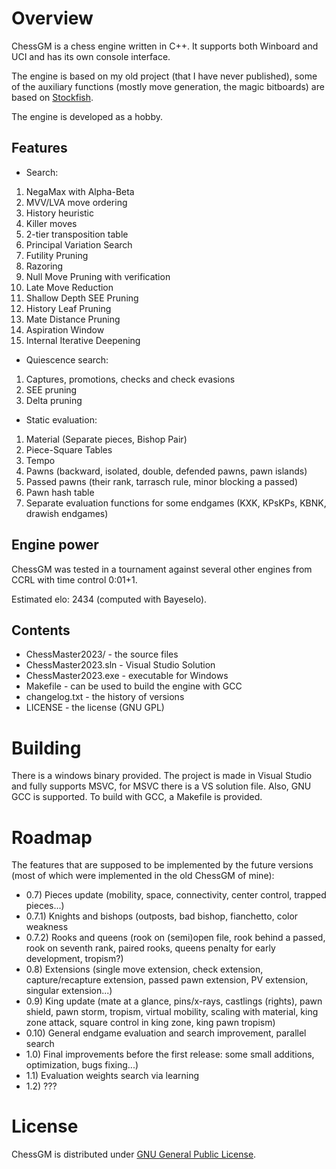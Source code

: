 # Overview
ChessGM is a chess engine written in C++. It supports both Winboard and UCI and has its own console interface. 

The engine is based on my old project (that I have never published), some of the auxiliary functions (mostly move generation, the magic bitboards) are based on [Stockfish](https://github.com/official-stockfish/Stockfish/tree/master).

The engine is developed as a hobby.

## Features
* Search:
1) NegaMax with Alpha-Beta
2) MVV/LVA move ordering
3) History heuristic
4) Killer moves
5) 2-tier transposition table
6) Principal Variation Search
7) Futility Pruning
8) Razoring
9) Null Move Pruning with verification
10) Late Move Reduction
11) Shallow Depth SEE Pruning
12) History Leaf Pruning
13) Mate Distance Pruning
14) Aspiration Window
15) Internal Iterative Deepening

* Quiescence search:
1) Captures, promotions, checks and check evasions
2) SEE pruning
3) Delta pruning

* Static evaluation:
1) Material (Separate pieces, Bishop Pair)
2) Piece-Square Tables
3) Tempo
4) Pawns (backward, isolated, double, defended pawns, pawn islands)
5) Passed pawns (their rank, tarrasch rule, minor blocking a passed)
6) Pawn hash table
7) Separate evaluation functions for some endgames (KXK, KPsKPs, KBNK, drawish endgames)

## Engine power
ChessGM was tested in a tournament against several other engines from CCRL
with time control 0:01+1.

Estimated elo: 2434 (computed with Bayeselo).

## Contents
* ChessMaster2023/ - the source files
* ChessMaster2023.sln - Visual Studio Solution
* ChessMaster2023.exe - executable for Windows
* Makefile - can be used to build the engine with GCC
* changelog.txt - the history of versions
* LICENSE - the license (GNU GPL)


# Building
There is a windows binary provided. The project is made in Visual Studio and fully supports MSVC, for MSVC there is a VS solution file. Also, GNU GCC is supported.
To build with GCC, a Makefile is provided.

# Roadmap
The features that are supposed to be implemented by the future versions (most of which were implemented in the old ChessGM of mine):

* 0.7) Pieces update (mobility, space, connectivity, center control, trapped pieces...)
* 0.7.1) Knights and bishops (outposts, bad bishop, fianchetto, color weakness
* 0.7.2) Rooks and queens (rook on (semi)open file, rook behind a passed, rook on seventh rank,
	   paired rooks, queens penalty for early development, tropism?)
* 0.8) Extensions (single move extension, check extension, capture/recapture extension,
	   passed pawn extension, PV extension, singular extension...)
* 0.9) King update (mate at a glance, pins/x-rays, castlings (rights), pawn shield, pawn storm, tropism,
	 virtual mobility, scaling with material, king zone attack, square control in king zone, king pawn tropism)
* 0.10) General endgame evaluation and search improvement, parallel search
* 1.0) Final improvements before the first release: some small additions, optimization, bugs fixing...)
* 1.1) Evaluation weights search via learning
* 1.2) ???


# License
ChessGM is distributed under [GNU General Public License](https://www.gnu.org/licenses/).
